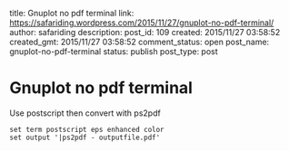 title: Gnuplot no pdf terminal
link: https://safariding.wordpress.com/2015/11/27/gnuplot-no-pdf-terminal/
author: safariding
description: 
post_id: 109
created: 2015/11/27 03:58:52
created_gmt: 2015/11/27 03:58:52
comment_status: open
post_name: gnuplot-no-pdf-terminal
status: publish
post_type: post

# Gnuplot no pdf terminal

Use postscript then convert with ps2pdf 
    
    
    set term postscript eps enhanced color 
    set output '|ps2pdf - outputfile.pdf'